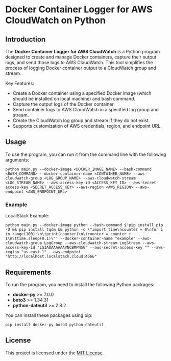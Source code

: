 # Docker Container Logger for AWS CloudWatch on Python

## Introduction

The **Docker Container Logger for AWS CloudWatch** is a Python program designed to create and manage Docker containers, capture their output logs, and send those logs to AWS CloudWatch. This tool simplifies the process of logging Docker container output to a CloudWatch group and stream.

Key Features:
- Create a Docker container using a specified Docker image (which should be installed on local machine) and bash command.
- Capture the output logs of the Docker container.
- Send container logs to AWS CloudWatch in a specified log group and stream.
- Create the CloudWatch log group and stream if they do not exist.
- Supports customization of AWS credentials, region, and endpoint URL.

## Usage

To use the program, you can run it from the command line with the following arguments:

```shell
python main.py --docker-image <DOCKER_IMAGE_NAME> --bash-command <BASH_COMMAND> --docker-container-name <CONTAINER_NAME> --aws-cloudwatch-group <LOG_GROUP_NAME> --aws-cloudwatch-stream <LOG_STREAM_NAME> --aws-access-key-id <ACCESS_KEY_ID> --aws-secret-access-key <SECRET_ACCESS_KEY> --aws-region <AWS_REGION> --aws-endpoint <AWS_ENDPOINT_URL>
```

### Example
LocalStack Example:
```shell
python main.py --docker-image python --bash-command $'pip install pip -U && pip install tqdm && python -c \"import time\ncounter = 0\nfor i in range(100):\n\tprint(counter)\n\tcounter = counter + 1\n\ttime.sleep(0.1)\"' --docker-container-name "example" --aws-cloudwatch-group LogGroup --aws-cloudwatch-stream LogStream --aws-access-key-id "LSIAQAAAAAAVNCBMPNSG" --aws-secret-access-key "" --aws-region "us-east-1" --aws-endpoint "http://localhost.localstack.cloud:4566"
```

## Requirements

To run the program, you need to install the following Python packages:

- **docker-py** >= 7.0.0
- **boto3** >= 1.34.31
- **python-dateutil** >= 2.8.2

You can install these packages using pip:

```shell
pip install docker-py boto3 python-dateutil
```

## License

This project is licensed under the [MIT License](LICENSE).